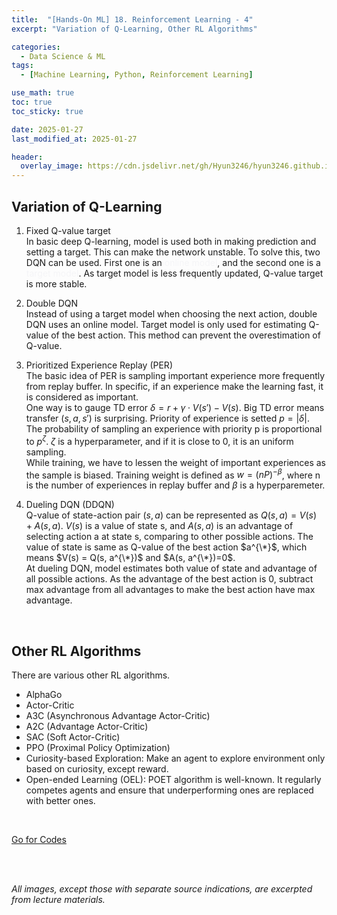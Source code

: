 ```yaml
---
title:  "[Hands-On ML] 18. Reinforcement Learning - 4"
excerpt: "Variation of Q-Learning, Other RL Algorithms"

categories:
  - Data Science & ML
tags:
  - [Machine Learning, Python, Reinforcement Learning]

use_math: true
toc: true
toc_sticky: true

date: 2025-01-27
last_modified_at: 2025-01-27

header:
  overlay_image: https://cdn.jsdelivr.net/gh/Hyun3246/hyun3246.github.io@master/image/overlay image/Hands-on ML.png
---
```

## Variation of Q-Learning
1. Fixed Q-value target <br/>
    In basic deep Q-learning, model is used both in making prediction and setting a target. This can make the network unstable. To solve this, two DQN can be used. First one is an <span style="color:#F5F5F7">online model</span>, and the second one is a <span style="color:#F5F5F7">target model</span>. As target model is less frequently updated, Q-value target is more stable.

2. Double DQN <br/>
    Instead of using a target model when choosing the next action, double DQN uses an online model. Target model is only used for estimating Q-value of the best action. This method can prevent the overestimation of Q-value.

3. Prioritized Experience Replay (PER) <br/>
    The basic idea of PER is sampling important experience more frequently from replay buffer. In specific, if an experience make the learning fast, it is considered as important. <br/>
    One way is to gauge TD error $\delta = r + \gamma \cdot V(s') - V(s)$. Big TD error means transfer $(s, a, s')$ is surprising. Priority of experience is setted $p=\vert \delta \vert$. The probability of sampling an experience with priority p is proportional to $p^\zeta$. $\zeta$ is a hyperparameter, and if it is close to 0, it is an uniform sampling. <br/>
    While training, we have to lessen the weight of important experiences as the sample is biased. Training weight is defined as $w = (nP)^{-\beta}$, where n is the number of experiences in replay buffer and $\beta$ is a hyperparemeter.

4. Dueling DQN (DDQN) <br/>
    Q-value of state-action pair $(s, a)$ can be represented as $Q(s, a) = V(s) + A(s, a)$. $V(s)$ is a value of state s, and $A(s, a)$ is an advantage of selecting action a at state s, comparing to other possible actions. The value of state is same as Q-value of the best action $a^{\*}$, which means $V(s) = Q(s, a^{\*})$ and $A(s, a^{\*})=0$.<br/>
    At dueling DQN, model estimates both value of state and advantage of all possible actions. As the advantage of the best action is 0, subtract max advantage from all advantages to make the best action have max advantage.

<br/>

## Other RL Algorithms
There are various other RL algorithms.

- AlphaGo
- Actor-Critic
- A3C (Asynchronous Advantage Actor-Critic)
- A2C (Advantage Actor-Critic)
- SAC (Soft Actor-Critic)
- PPO (Proximal Policy Optimization)
- Curiosity-based Exploration: Make an agent to explore environment only based on curiosity, except reward.
- Open-ended Learning (OEL): POET algorithm is well-known. It regularly competes agents and ensure that underperforming ones are replaced with better ones.

<br/>

[Go for Codes](https://github.com/Hyun3246/Warehouse/blob/60bc3e1decec8d6334ce697d41d07bc70c6b245d/Hands-On%20ML/Chapter_18_Reinforcement_Learning.ipynb)


<br/>
<br/>

*All images, except those with separate source indications, are excerpted from lecture materials.*
